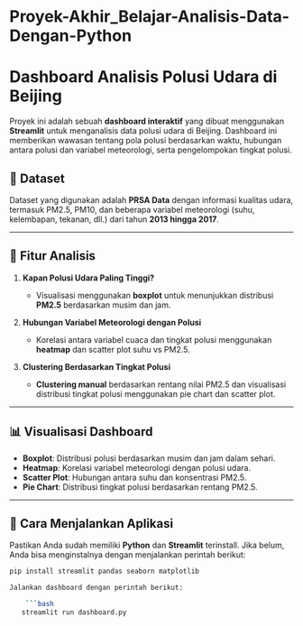 ﻿# Proyek-Akhir_Belajar-Analisis-Data-Dengan-Python
# Dashboard Analisis Polusi Udara di Beijing

Proyek ini adalah sebuah **dashboard interaktif** yang dibuat menggunakan **Streamlit** untuk menganalisis data polusi udara di Beijing. Dashboard ini memberikan wawasan tentang pola polusi berdasarkan waktu, hubungan antara polusi dan variabel meteorologi, serta pengelompokan tingkat polusi.

## 📁 Dataset
Dataset yang digunakan adalah **PRSA Data** dengan informasi kualitas udara, termasuk PM2.5, PM10, dan beberapa variabel meteorologi (suhu, kelembapan, tekanan, dll.) dari tahun **2013 hingga 2017**.

---

## 🎯 Fitur Analisis

1. **Kapan Polusi Udara Paling Tinggi?**
   - Visualisasi menggunakan **boxplot** untuk menunjukkan distribusi **PM2.5** berdasarkan musim dan jam.
   
2. **Hubungan Variabel Meteorologi dengan Polusi**
   - Korelasi antara variabel cuaca dan tingkat polusi menggunakan **heatmap** dan scatter plot suhu vs PM2.5.
   
3. **Clustering Berdasarkan Tingkat Polusi**
   - **Clustering manual** berdasarkan rentang nilai PM2.5 dan visualisasi distribusi tingkat polusi menggunakan pie chart dan scatter plot.

---

## 📊 Visualisasi Dashboard

- **Boxplot**: Distribusi polusi berdasarkan musim dan jam dalam sehari.
- **Heatmap**: Korelasi variabel meteorologi dengan polusi udara.
- **Scatter Plot**: Hubungan antara suhu dan konsentrasi PM2.5.
- **Pie Chart**: Distribusi tingkat polusi berdasarkan rentang PM2.5.

---

## 🚀 Cara Menjalankan Aplikasi

Pastikan Anda sudah memiliki **Python** dan **Streamlit** terinstall. Jika belum, Anda bisa menginstalnya dengan menjalankan perintah berikut:

```bash
pip install streamlit pandas seaborn matplotlib

Jalankan dashboard dengan perintah berikut:

    ```bash
   streamlit run dashboard.py
